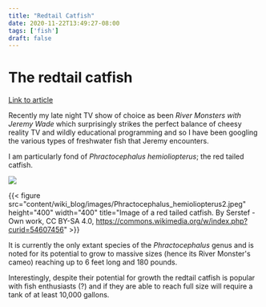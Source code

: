 ```yaml
---
title: "Redtail Catfish"
date: 2020-11-22T13:49:27-08:00
tags: ['fish']
draft: false
---
```


# The redtail catfish

[Link to article](https://en.wikipedia.org/wiki/Redtail_catfish)

Recently my late night TV show of choice as been *River Monsters with Jeremy Wade* which surprisingly strikes the perfect balance of cheesy reality TV and wildly educational programming and so I have been googling the various types of freshwater fish that Jeremy encounters. 

I am particularly fond of *Phractocephalus hemioliopterus*; the red tailed catfish.

![](images/Phractocephalus_hemioliopterus2.jpeg)

{{< figure src="content/wiki_blog/images/Phractocephalus_hemioliopterus2.jpeg" height="400" width="400"
title="Image of a red tailed catfish. By Serstef - Own work, CC BY-SA 4.0, https://commons.wikimedia.org/w/index.php?curid=54607456" >}}

It is currently the only extant species of the *Phractocephalus* genus and is noted for its potential to grow to massive sizes (hence its River Monster's cameo) reaching up to 6 feet long and 180 pounds. 

Interestingly, despite their potential for growth the redtail catfish is popular with fish enthusiasts (?) and if they are able to reach full size will require a tank of at least 10,000 gallons.

